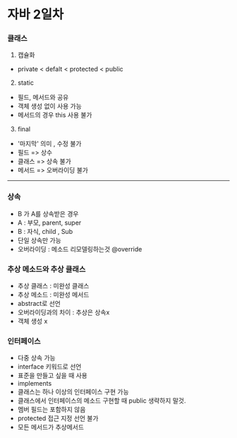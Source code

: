 # 자바 2일차 

### 클래스
1. 캡슐화
- private < defalt < protected < public

2. static
- 필드, 메서드와 공유
- 객체 생성 없이 사용 가능
- 메서드의 경우 this 사용 불가

3. final
- '마지막' 의미 , 수정 불가
- 필드 => 상수
- 클래스 => 상속 불가
- 메서드 => 오버라이딩 불가
---

### 상속
- B 가 A를 상속받은 경우
- A : 부모, parent, super
- B : 자식, child , Sub
- 단일 상속만 가능
- 오버라이딩 : 메소드 리모델링하는것 @override

### 추상 메소드와 추상 클래스
- 추상 클래스 : 미완성 클래스
- 추상 메소드 : 미완성 메서드
- abstract로 선언
- 오버라이딩과의 차이 : 추상은 상속x
- 객체 생성 x

### 인터페이스
- 다중 상속 가능
- interface 키워드로 선언
- 표준을 만들고 싶을 때 사용
- implements
- 클래스는 하나 이상의 인터페이스 구현 가능
- 클래스에서 인터페이스의 메소드 구현할 때 public 생략하지 말것.
- 멤버 필드는 포함하지 않음
- protected 접근 지정 선언 불가
- 모든 메서드가 추상메서드